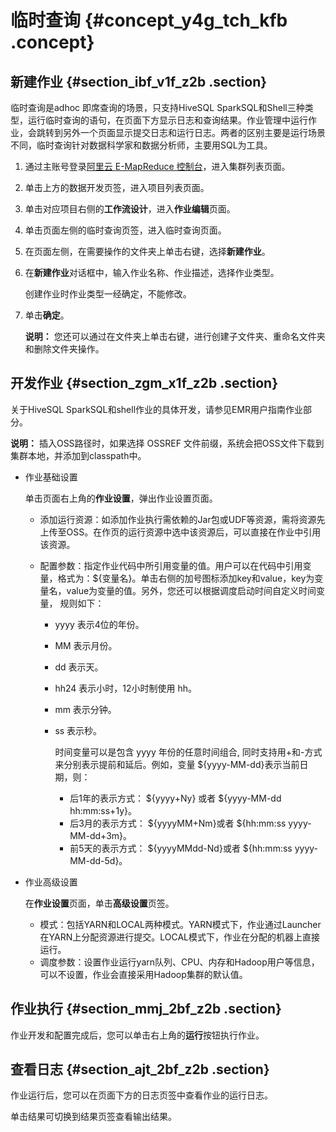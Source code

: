 # 临时查询 {#concept_y4g_tch_kfb .concept}

## 新建作业 {#section_ibf_v1f_z2b .section}

临时查询是adhoc 即席查询的场景，只支持HiveSQL SparkSQL和Shell三种类型，运行临时查询的语句，在页面下方显示日志和查询结果。作业管理中运行作业，会跳转到另外一个页面显示提交日志和运行日志。两者的区别主要是运行场景不同，临时查询针对数据科学家和数据分析师，主要用SQL为工具。

1.  通过主账号登录[阿里云 E-MapReduce 控制台](https://emr.console.aliyun.com/console)，进入集群列表页面。
2.  单击上方的数据开发页签，进入项目列表页面。
3.  单击对应项目右侧的**工作流设计**，进入**作业编辑**页面。
4.  单击页面左侧的临时查询页签，进入临时查询页面。
5.  在页面左侧，在需要操作的文件夹上单击右键，选择**新建作业**。
6.  在**新建作业**对话框中，输入作业名称、作业描述，选择作业类型。

    创建作业时作业类型一经确定，不能修改。

7.  单击**确定**。

    **说明：** 您还可以通过在文件夹上单击右键，进行创建子文件夹、重命名文件夹和删除文件夹操作。


## 开发作业 {#section_zgm_x1f_z2b .section}

关于HiveSQL SparkSQL和shell作业的具体开发，请参见EMR用户指南作业部分。

**说明：** 插入OSS路径时，如果选择 OSSREF 文件前缀，系统会把OSS文件下载到集群本地，并添加到classpath中。

-   作业基础设置

    单击页面右上角的**作业设置**，弹出作业设置页面。

    -   添加运行资源：如添加作业执行需依赖的Jar包或UDF等资源，需将资源先上传至OSS。在作页的运行资源中选中该资源后，可以直接在作业中引用该资源。
    -   配置参数：指定作业代码中所引用变量的值。用户可以在代码中引用变量，格式为：$\{变量名\}。单击右侧的加号图标添加key和value，key为变量名，value为变量的值。另外，您还可以根据调度启动时间自定义时间变量， 规则如下：

        -   yyyy 表示4位的年份。
        -   MM 表示月份。
        -   dd 表示天。
        -   hh24 表示小时，12小时制使用 hh。
        -   mm 表示分钟。
        -   ss 表示秒。

            时间变量可以是包含 yyyy 年份的任意时间组合, 同时支持用+和-方式来分别表示提前和延后。例如，变量 $\{yyyy-MM-dd\}表示当前日期，则：

            -   后1年的表示方式： $\{yyyy+Ny\} 或者 $\{yyyy-MM-dd hh:mm:ss+1y\}。
            -   后3月的表示方式： $\{yyyyMM+Nm\}或者 $\{hh:mm:ss yyyy-MM-dd+3m\}。
            -   前5天的表示方式： $\{yyyyMMdd-Nd\}或者 $\{hh:mm:ss yyyy-MM-dd-5d\}。
-   作业高级设置

    在**作业设置**页面，单击**高级设置**页签。

    -   模式：包括YARN和LOCAL两种模式。YARN模式下，作业通过Launcher在YARN上分配资源进行提交。LOCAL模式下，作业在分配的机器上直接运行。
    -   调度参数：设置作业运行yarn队列、CPU、内存和Hadoop用户等信息，可以不设置，作业会直接采用Hadoop集群的默认值。

## 作业执行 {#section_mmj_2bf_z2b .section}

作业开发和配置完成后，您可以单击右上角的**运行**按钮执行作业。

## 查看日志 {#section_ajt_2bf_z2b .section}

作业运行后，您可以在页面下方的日志页签中查看作业的运行日志。

单击结果可切换到结果页签查看输出结果。


